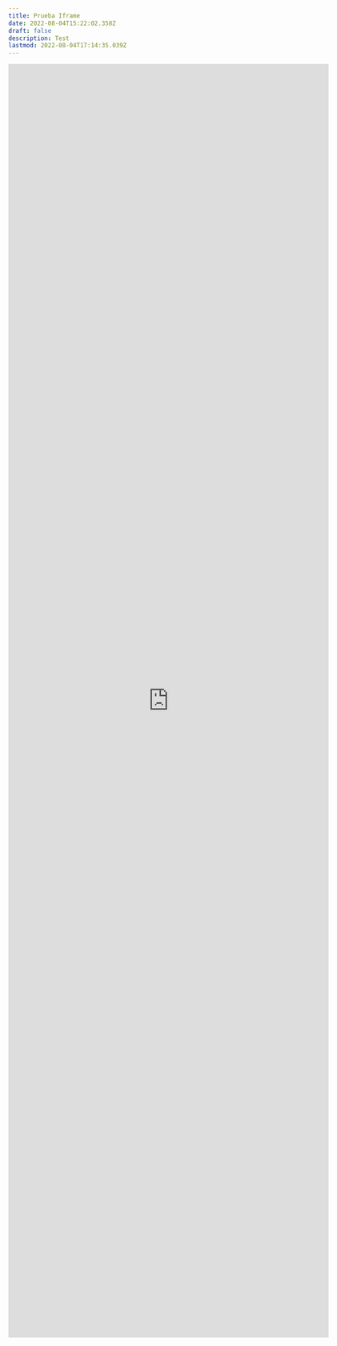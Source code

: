 ```yaml
---
title: Prueba Iframe
date: 2022-08-04T15:22:02.358Z
draft: false
description: Test
lastmod: 2022-08-04T17:14:35.039Z
---
```


<iframe src="https://docs.google.com/forms/d/e/1FAIpQLSc2VyklTyRj6_FthXy-X9hFNFH8FOWmYr6NwpgbZDiMuvidjg/viewform?embedded=true" width="640" height="2542" frameborder="0" marginheight="0" marginwidth="0">Cargando…</iframe>
